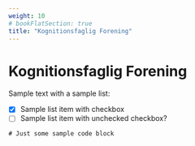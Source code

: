 ```yaml
---
weight: 10
# bookFlatSection: true
title: "Kognitionsfaglig Forening"
---
```


# Kognitionsfaglig Forening

Sample text with a sample list:

- [x] Sample list item with checkbox
- [ ] Sample list item with unchecked checkbox?

```
# Just some sample code block
```
